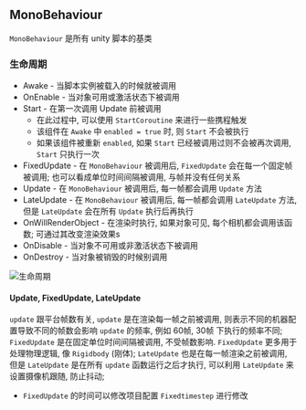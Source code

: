 ## MonoBehaviour

`MonoBehaviour` 是所有 unity 脚本的基类

### 生命周期

- Awake - 当脚本实例被载入的时候就被调用
- OnEnable - 当对象可用或激活状态下被调用
- Start - 在第一次调用 Update 前被调用
  - 在此过程中, 可以使用 `StartCoroutine` 来进行一些携程触发
  - 该组件在 `Awake` 中 `enabled = true` 时, 则 `Start` 不会被执行
  - 如果该组件被重新 `enabled`, 如果 `Start` 已经被调用过则不会被再次调用, `Start` 只执行一次
- FixedUpdate - 在 `MonoBehaviour` 被调用后, `FixedUpdate` 会在每一个固定帧被调用; 也可以看成单位时间间隔被调用, 与帧并没有任何关系
- Update - 在 `MonoBehaviour` 被调用后, 每一帧都会调用 `Update` 方法
- LateUpdate - 在 `MonoBehaviour` 被调用后, 每一帧都会调用 `LateUpdate` 方法, 但是 `LateUpdate` 会在所有 `Update` 执行后再执行
- OnWillRenderObject - 在渲染时执行, 如果对象可见, 每个相机都会调用该函数; 可通过其改变渲染效果s
- OnDisable - 当对象不可用或非激活状态下被调用
- OnDestroy - 当对象被销毁的时候别调用

![生命周期](https://images0.cnblogs.com/blog/447331/201405/301509390564083.png)

#### Update, FixedUpdate, LateUpdate

`update` 跟平台帧数有关, `update` 是在渲染每一帧之前被调用, 则表示不同的机器配置导致不同的帧数会影响 `update` 的频率, 例如 60帧, 30帧 下执行的频率不同;
`FixedUpdate` 是在固定单位时间间隔被调用, 不受帧数影响. `FixedUpdate` 更多用于处理物理逻辑, 像 `Rigidbody` (刚体);
`LateUpdate` 也是在每一帧渲染之前被调用, 但是 `LateUpdate` 是在所有 `update` 函数运行之后才执行, 可以利用 `LateUpdate` 来设置摄像机跟随, 防止抖动;

* `FixedUpdate` 的时间可以修改项目配置 `Fixedtimestep` 进行修改
